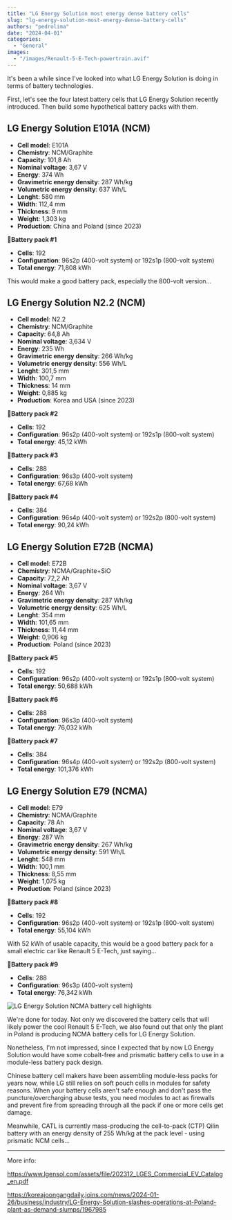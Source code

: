 ```yaml
---
title: "LG Energy Solution most energy dense battery cells"
slug: "lg-energy-solution-most-energy-dense-battery-cells"
authors: "pedrolima"
date: "2024-04-01"
categories:
  - "General"
images:
  - "/images/Renault-5-E-Tech-powertrain.avif"
---
```


It's been a while since I've looked into what LG Energy Solution is doing in terms of battery technologies.

First, let's see the four latest battery cells that LG Energy Solution recently introduced. Then build some hypothetical battery packs with them.

## LG Energy Solution E101A (NCM)

- **Cell model**: E101A
- **Chemistry**: NCM/Graphite
- **Capacity**: 101,8 Ah
- **Nominal voltage**: 3,67 V
- **Energy**: 374 Wh
- **Gravimetric energy density**: 287 Wh/kg
- **Volumetric energy density**: 637 Wh/L
- **Lenght**: 580 mm
- **Width**: 112,4 mm
- **Thickness**: 9 mm
- **Weight**: 1,303 kg
- **Production**: China and Poland (since 2023)

**🔋Battery pack #1**

- **Cells**: 192
- **Configuration**: 96s2p (400-volt system) or 192s1p (800-volt system)
- **Total energy**: 71,808 kWh

This would make a good battery pack, especially the 800-volt version...

## LG Energy Solution N2.2 (NCM)

- **Cell model**: N2.2
- **Chemistry**: NCM/Graphite
- **Capacity**: 64,8 Ah
- **Nominal voltage**: 3,634 V
- **Energy**: 235 Wh
- **Gravimetric energy density**: 266 Wh/kg
- **Volumetric energy density**: 556 Wh/L
- **Lenght**: 301,5 mm
- **Width**: 100,7 mm
- **Thickness**: 14 mm
- **Weight**: 0,885 kg
- **Production**: Korea and USA (since 2023)

**🔋Battery pack #2**

- **Cells**: 192
- **Configuration**: 96s2p (400-volt system) or 192s1p (800-volt system)
- **Total energy**: 45,12 kWh

**🔋Battery pack #3**

- **Cells**: 288
- **Configuration**: 96s3p (400-volt system)
- **Total energy**: 67,68 kWh

**🔋Battery pack #4**

- **Cells**: 384
- **Configuration**: 96s4p (400-volt system) or 192s2p (800-volt system)
- **Total energy**: 90,24 kWh

## LG Energy Solution E72B (NCMA)

- **Cell model**: E72B
- **Chemistry**: NCMA/Graphite+SiO
- **Capacity**: 72,2 Ah
- **Nominal voltage**: 3,67 V
- **Energy**: 264 Wh
- **Gravimetric energy density**: 287 Wh/kg
- **Volumetric energy density**: 625 Wh/L
- **Lenght**: 354 mm
- **Width**: 101,65 mm
- **Thickness**: 11,44 mm
- **Weight**: 0,906 kg
- **Production**: Poland (since 2023)

**🔋Battery pack #5**

- **Cells**: 192
- **Configuration**: 96s2p (400-volt system) or 192s1p (800-volt system)
- **Total energy**: 50,688 kWh

**🔋Battery pack #6**

- **Cells**: 288
- **Configuration**: 96s3p (400-volt system)
- **Total energy**: 76,032 kWh

**🔋Battery pack #7**

- **Cells**: 384
- **Configuration**: 96s4p (400-volt system) or 192s2p (800-volt system)
- **Total energy**: 101,376 kWh

## LG Energy Solution E79 (NCMA)

- **Cell model**: E79
- **Chemistry**: NCMA/Graphite
- **Capacity**: 78 Ah
- **Nominal voltage**: 3,67 V
- **Energy**: 287 Wh
- **Gravimetric energy density**: 267 Wh/kg
- **Volumetric energy density**: 591 Wh/L
- **Lenght**: 548 mm
- **Width**: 100,1 mm
- **Thickness**: 8,55 mm
- **Weight**: 1,075 kg
- **Production**: Poland (since 2023)

**🔋Battery pack #8**

- **Cells**: 192
- **Configuration**: 96s2p (400-volt system) or 192s1p (800-volt system)
- **Total energy**: 55,104 kWh

With 52 kWh of usable capacity, this would be a good battery pack for a small electric car like Renault 5 E-Tech, just saying...

**🔋Battery pack #9**

- **Cells**: 288
- **Configuration**: 96s3p (400-volt system)
- **Total energy**: 76,342 kWh

![LG Energy Solution NCMA battery cell highlights](images/LG-Energy-Solution-NCMA-battery-cell-highlights.avif "LG Energy Solution NCMA battery cell highlights")

We're done for today. Not only we discovered the battery cells that will likely power the cool Renault 5 E-Tech, we also found out that only the plant in Poland is producing NCMA battery cells for LG Energy Solution.

Nonetheless, I'm not impressed, since I expected that by now LG Energy Solution would have some cobalt-free and prismatic battery cells to use in a module-less battery pack design.

Chinese battery cell makers have been assembling module-less packs for years now, while LG still relies on soft pouch cells in modules for safety reasons. When your battery cells aren't safe enough and don't pass the puncture/overcharging abuse tests, you need modules to act as firewalls and prevent fire from spreading through all the pack if one or more cells get damage.

Meanwhile, CATL is currently mass-producing the cell-to-pack (CTP) Qilin battery with an energy density of 255 Wh/kg at the pack level - using prismatic NCM cells...

---

More info:

https://www.lgensol.com/assets/file/202312_LGES_Commercial_EV_Catalog_en.pdf

https://koreajoongangdaily.joins.com/news/2024-01-26/business/industry/LG-Energy-Solution-slashes-operations-at-Poland-plant-as-demand-slumps/1967985